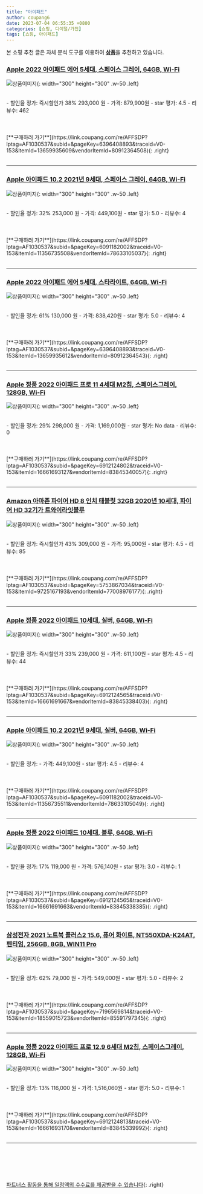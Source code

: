 ```yaml
---
title: "아이패드"
author: coupang6
date: 2023-07-04 06:55:35 +0800
categories: [쇼핑, 디이털/가전]
tags: [쇼핑, 아이패드]
---
```


본 쇼핑 추천 글은 자체 분석 도구를 이용하여 [**상품**](https://link.coupang.com/a/bao1ui)을 추천하고 있습니다.

### [Apple 2022 아이패드 에어 5세대, 스페이스 그레이, 64GB, Wi-Fi](https://link.coupang.com/re/AFFSDP?lptag=AF1030537&subid=&pageKey=6396408893&traceid=V0-153&itemId=13659935609&vendorItemId=80912364508)

![상품이미지](https://thumbnail6.coupangcdn.com/thumbnails/remote/230x230ex/image/retail/images/465847261455904-da166504-2455-4a12-9c43-6621df2b229c.jpg){: width="300" height="300" .w-50 .left}


<br>
- 할인율 정가: 즉시할인가 38%  293,000   원
- 가격: 879,900원
- star 평가: 4.5
- 리뷰수: 462
<br>
<br>
<br>
<br>
[**구매하러 가기**](https://link.coupang.com/re/AFFSDP?lptag=AF1030537&subid=&pageKey=6396408893&traceid=V0-153&itemId=13659935609&vendorItemId=80912364508){: .right}
<br>
<br>

---

### [Apple 아이패드 10.2 2021년 9세대, 스페이스 그레이, 64GB, Wi-Fi](https://link.coupang.com/re/AFFSDP?lptag=AF1030537&subid=&pageKey=6091182002&traceid=V0-153&itemId=11356735508&vendorItemId=78633105037)

![상품이미지](https://thumbnail8.coupangcdn.com/thumbnails/remote/230x230ex/image/retail/images/4797014531575232-4ec3c95e-9f16-49ee-8456-12f207febb9c.jpg){: width="300" height="300" .w-50 .left}


<br>
- 할인율 정가: 32%  253,000   원
- 가격: 449,100원
- star 평가: 5.0
- 리뷰수: 4
<br>
<br>
<br>
<br>
[**구매하러 가기**](https://link.coupang.com/re/AFFSDP?lptag=AF1030537&subid=&pageKey=6091182002&traceid=V0-153&itemId=11356735508&vendorItemId=78633105037){: .right}
<br>
<br>

---

### [Apple 2022 아이패드 에어 5세대, 스타라이트, 64GB, Wi-Fi](https://link.coupang.com/re/AFFSDP?lptag=AF1030537&subid=&pageKey=6396408893&traceid=V0-153&itemId=13659935612&vendorItemId=80912364543)

![상품이미지](https://thumbnail8.coupangcdn.com/thumbnails/remote/230x230ex/image/retail/images/463533636729310-fd8730d5-423f-47f9-9ea2-2c73f45e00c6.jpg){: width="300" height="300" .w-50 .left}


<br>
- 할인율 정가: 61%  130,000   원
- 가격: 838,420원
- star 평가: 5.0
- 리뷰수: 4
<br>
<br>
<br>
<br>
[**구매하러 가기**](https://link.coupang.com/re/AFFSDP?lptag=AF1030537&subid=&pageKey=6396408893&traceid=V0-153&itemId=13659935612&vendorItemId=80912364543){: .right}
<br>
<br>

---

### [Apple 정품 2022 아이패드 프로 11 4세대 M2칩, 스페이스그레이, 128GB, Wi-Fi](https://link.coupang.com/re/AFFSDP?lptag=AF1030537&subid=&pageKey=6912124802&traceid=V0-153&itemId=16661693127&vendorItemId=83845340057)

![상품이미지](https://thumbnail9.coupangcdn.com/thumbnails/remote/230x230ex/image/retail/images/2357375067861117-98f5d372-f2c0-4914-8deb-1fe70e8df7d6.jpg){: width="300" height="300" .w-50 .left}


<br>
- 할인율 정가: 29%  298,000   원
- 가격: 1,169,000원
- star 평가: No data
- 리뷰수: 0
<br>
<br>
<br>
<br>
[**구매하러 가기**](https://link.coupang.com/re/AFFSDP?lptag=AF1030537&subid=&pageKey=6912124802&traceid=V0-153&itemId=16661693127&vendorItemId=83845340057){: .right}
<br>
<br>

---

### [Amazon 아마존 파이어 HD 8 인치 태블릿 32GB 2020년 10세대, 파이어 HD 32기가 트와이라잇블루](https://link.coupang.com/re/AFFSDP?lptag=AF1030537&subid=&pageKey=5753867034&traceid=V0-153&itemId=9725167193&vendorItemId=77008976177)

![상품이미지](https://thumbnail8.coupangcdn.com/thumbnails/remote/230x230ex/image/vendor_inventory/9c43/8d30ae19fdca328ed45f7f887ba5d3cca0b89df55ce79090d6a4b743e65a.jpg){: width="300" height="300" .w-50 .left}


<br>
- 할인율 정가: 즉시할인가 43%  309,000   원
- 가격: 95,000원
- star 평가: 4.5
- 리뷰수: 85
<br>
<br>
<br>
<br>
[**구매하러 가기**](https://link.coupang.com/re/AFFSDP?lptag=AF1030537&subid=&pageKey=5753867034&traceid=V0-153&itemId=9725167193&vendorItemId=77008976177){: .right}
<br>
<br>

---

### [Apple 정품 2022 아이패드 10세대, 실버, 64GB, Wi-Fi](https://link.coupang.com/re/AFFSDP?lptag=AF1030537&subid=&pageKey=6912124565&traceid=V0-153&itemId=16661691667&vendorItemId=83845338403)

![상품이미지](https://thumbnail6.coupangcdn.com/thumbnails/remote/230x230ex/image/retail/images/2364977244277616-0434b7a1-7b5e-42cf-866c-78ffd8ab5a5d.jpg){: width="300" height="300" .w-50 .left}


<br>
- 할인율 정가: 즉시할인가 33%  239,000   원
- 가격: 611,100원
- star 평가: 4.5
- 리뷰수: 44
<br>
<br>
<br>
<br>
[**구매하러 가기**](https://link.coupang.com/re/AFFSDP?lptag=AF1030537&subid=&pageKey=6912124565&traceid=V0-153&itemId=16661691667&vendorItemId=83845338403){: .right}
<br>
<br>

---

### [Apple 아이패드 10.2 2021년 9세대, 실버, 64GB, Wi-Fi](https://link.coupang.com/re/AFFSDP?lptag=AF1030537&subid=&pageKey=6091182002&traceid=V0-153&itemId=11356735511&vendorItemId=78633105049)

![상품이미지](https://thumbnail10.coupangcdn.com/thumbnails/remote/230x230ex/image/retail/images/4796871067591335-4e9f160d-ff19-43c2-bb71-ddcb2f0e8b8b.jpg){: width="300" height="300" .w-50 .left}


<br>
- 할인율 정가: 
- 가격: 449,100원
- star 평가: 4.5
- 리뷰수: 4
<br>
<br>
<br>
<br>
[**구매하러 가기**](https://link.coupang.com/re/AFFSDP?lptag=AF1030537&subid=&pageKey=6091182002&traceid=V0-153&itemId=11356735511&vendorItemId=78633105049){: .right}
<br>
<br>

---

### [Apple 정품 2022 아이패드 10세대, 블루, 64GB, Wi-Fi](https://link.coupang.com/re/AFFSDP?lptag=AF1030537&subid=&pageKey=6912124565&traceid=V0-153&itemId=16661691663&vendorItemId=83845338385)

![상품이미지](https://thumbnail7.coupangcdn.com/thumbnails/remote/230x230ex/image/retail/images/2363422884128619-2e83f9a6-d11d-4cb5-813d-5d7de0751eb0.jpg){: width="300" height="300" .w-50 .left}


<br>
- 할인율 정가: 17%  119,000   원
- 가격: 576,140원
- star 평가: 3.0
- 리뷰수: 1
<br>
<br>
<br>
<br>
[**구매하러 가기**](https://link.coupang.com/re/AFFSDP?lptag=AF1030537&subid=&pageKey=6912124565&traceid=V0-153&itemId=16661691663&vendorItemId=83845338385){: .right}
<br>
<br>

---

### [삼성전자 2021 노트북 플러스2 15.6, 퓨어 화이트, NT550XDA-K24AT, 펜티엄, 256GB, 8GB, WIN11 Pro](https://link.coupang.com/re/AFFSDP?lptag=AF1030537&subid=&pageKey=7196569814&traceid=V0-153&itemId=18559015723&vendorItemId=85591797345)

![상품이미지](https://thumbnail9.coupangcdn.com/thumbnails/remote/230x230ex/image/retail/images/10846100003665-619c2fca-2f28-4c6a-8c8c-e23f85d15ebc.jpg){: width="300" height="300" .w-50 .left}


<br>
- 할인율 정가: 62%  79,000   원
- 가격: 549,000원
- star 평가: 5.0
- 리뷰수: 2
<br>
<br>
<br>
<br>
[**구매하러 가기**](https://link.coupang.com/re/AFFSDP?lptag=AF1030537&subid=&pageKey=7196569814&traceid=V0-153&itemId=18559015723&vendorItemId=85591797345){: .right}
<br>
<br>

---

### [Apple 정품 2022 아이패드 프로 12.9 6세대 M2칩, 스페이스그레이, 128GB, Wi-Fi](https://link.coupang.com/re/AFFSDP?lptag=AF1030537&subid=&pageKey=6912124813&traceid=V0-153&itemId=16661693170&vendorItemId=83845339992)

![상품이미지](https://thumbnail7.coupangcdn.com/thumbnails/remote/230x230ex/image/retail/images/2361599602210266-b613960c-7763-477b-abb9-9290d9e88875.jpg){: width="300" height="300" .w-50 .left}


<br>
- 할인율 정가: 13%  116,000   원
- 가격: 1,516,060원
- star 평가: 5.0
- 리뷰수: 1
<br>
<br>
<br>
<br>
[**구매하러 가기**](https://link.coupang.com/re/AFFSDP?lptag=AF1030537&subid=&pageKey=6912124813&traceid=V0-153&itemId=16661693170&vendorItemId=83845339992){: .right}
<br>
<br>

---
<br><br><br><br><br> [파트너스 활동을 통해 일정액의 수수료를 제공받을 수 있습니다](https://link.coupang.com/a/bao1ui){: .right}